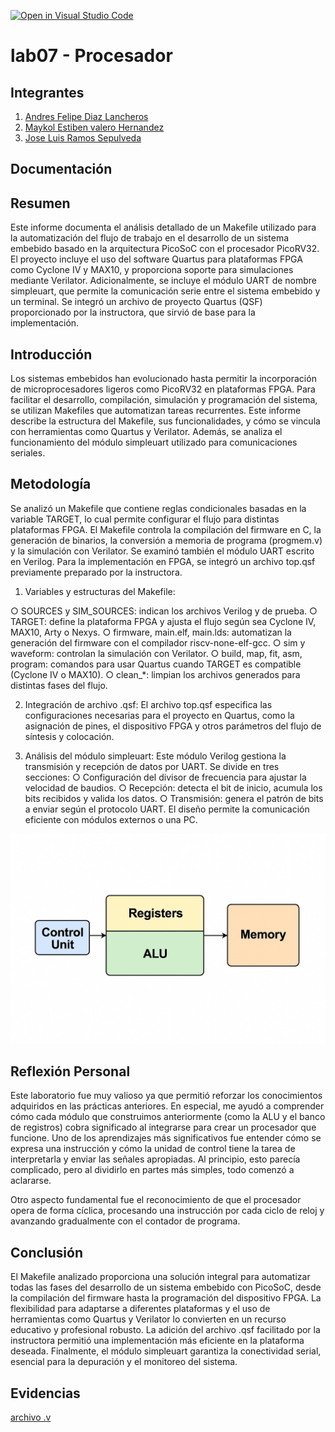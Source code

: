 [![Open in Visual Studio Code](https://classroom.github.com/assets/open-in-vscode-2e0aaae1b6195c2367325f4f02e2d04e9abb55f0b24a779b69b11b9e10269abc.svg)](https://classroom.github.com/online_ide?assignment_repo_id=19642134&assignment_repo_type=AssignmentRepo)
# lab07 - Procesador

## Integrantes
1. [Andres Felipe Diaz Lancheros](https://github.com/felipelan5)
2. [Maykol Estiben valero Hernandez](https://github.com/Maykolelmejor)
3. [Jose Luis Ramos Sepulveda](https://github.com/JOSELRAMOSS)

## Documentación


## Resumen


Este informe documenta el análisis detallado de un Makefile utilizado para la
automatización del flujo de trabajo en el desarrollo de un sistema embebido basado en la
arquitectura PicoSoC con el procesador PicoRV32. El proyecto incluye el uso del software
Quartus para plataformas FPGA como Cyclone IV y MAX10, y proporciona soporte para
simulaciones mediante Verilator. Adicionalmente, se incluye el módulo UART de nombre
simpleuart, que permite la comunicación serie entre el sistema embebido y un terminal.
Se integró un archivo de proyecto Quartus (QSF) proporcionado por la instructora, que sirvió
de base para la implementación.

## Introducción


Los sistemas embebidos han evolucionado hasta permitir la incorporación de
microprocesadores ligeros como PicoRV32 en plataformas FPGA. Para facilitar el
desarrollo, compilación, simulación y programación del sistema, se utilizan Makefiles que
automatizan tareas recurrentes. Este informe describe la estructura del Makefile, sus
funcionalidades, y cómo se vincula con herramientas como Quartus y Verilator. Además, se
analiza el funcionamiento del módulo simpleuart utilizado para comunicaciones seriales.

## Metodología

Se analizó un Makefile que contiene reglas condicionales basadas en la variable TARGET, lo
cual permite configurar el flujo para distintas plataformas FPGA. El Makefile controla la
compilación del firmware en C, la generación de binarios, la conversión a memoria de
programa (progmem.v) y la simulación con Verilator. Se examinó también el módulo UART
escrito en Verilog. Para la implementación en FPGA, se integró un archivo top.qsf
previamente preparado por la instructora.




1. Variables y estructuras del Makefile:

○ SOURCES y SIM_SOURCES: indican los archivos Verilog y de prueba.
○ TARGET: define la plataforma FPGA y ajusta el flujo según sea Cyclone IV,
MAX10, Arty o Nexys.
○ firmware, main.elf, main.lds: automatizan la generación del firmware
con el compilador riscv-none-elf-gcc.
○ sim y waveform: controlan la simulación con Verilator.
○ build, map, fit, asm, program: comandos para usar Quartus cuando
TARGET es compatible (Cyclone IV o MAX10).
○ clean_*: limpian los archivos generados para distintas fases del flujo.

2. Integración de archivo .qsf: El archivo top.qsf especifica las configuraciones
necesarias para el proyecto en Quartus, como la asignación de pines, el dispositivo
FPGA y otros parámetros del flujo de síntesis y colocación.

3. Análisis del módulo simpleuart: Este módulo Verilog gestiona la transmisión y
recepción de datos por UART. Se divide en tres secciones:
○ Configuración del divisor de frecuencia para ajustar la velocidad de baudios.
○ Recepción: detecta el bit de inicio, acumula los bits recibidos y valida los
datos.
○ Transmisión: genera el patrón de bits a enviar según el protocolo UART. El
diseño permite la comunicación eficiente con módulos externos o una PC.

<img src="img/b.png" alt="alt text" width=600 >


## Reflexión Personal

Este laboratorio fue muy valioso ya que permitió reforzar los conocimientos adquiridos en las prácticas anteriores. En especial, me ayudó a comprender cómo cada módulo que construimos anteriormente (como la ALU y el banco de registros) cobra significado al integrarse para crear un procesador que funcione. 
Uno de los aprendizajes más significativos fue entender cómo se expresa una instrucción y cómo la unidad de control tiene la tarea de interpretarla y enviar las señales apropiadas. Al principio, esto parecía complicado, pero al dividirlo en partes más simples, todo comenzó a aclararse. 

Otro aspecto fundamental fue el reconocimiento de que el procesador opera de forma cíclica, procesando una instrucción por cada ciclo de reloj y avanzando gradualmente con el contador de programa. 

## Conclusión

El Makefile analizado proporciona una solución integral para automatizar todas las fases del
desarrollo de un sistema embebido con PicoSoC, desde la compilación del firmware hasta la
programación del dispositivo FPGA. La flexibilidad para adaptarse a diferentes plataformas
y el uso de herramientas como Quartus y Verilator lo convierten en un recurso educativo y
profesional robusto. La adición del archivo .qsf facilitado por la instructora permitió una
implementación más eficiente en la plataforma deseada. Finalmente, el módulo
simpleuart garantiza la conectividad serial, esencial para la depuración y el monitoreo del
sistema.




## Evidencias
[archivo .v](/arqprogmem.v)